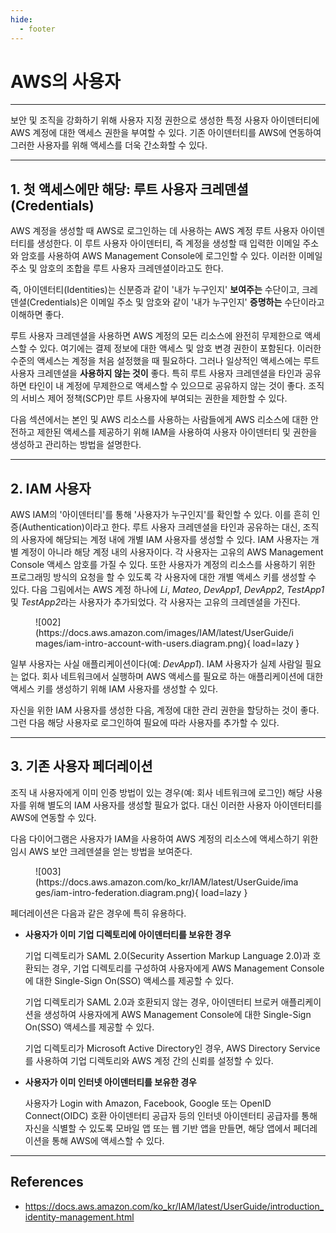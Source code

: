 ```yaml
---
hide:
  - footer
---
```


# AWS의 사용자

---

보안 및 조직을 강화하기 위해 사용자 지정 권한으로 생성한 특정 사용자 아이덴터티에 AWS 계정에 대한 액세스 권한을 부여할 수 있다. 기존 아이덴터티를 AWS에 연동하여 그러한 사용자를 위해 액세스를 더욱 간소화할 수 있다.

---

## 1. 첫 액세스에만 해당: 루트 사용자 크레덴셜(Credentials)

AWS 계정을 생성할 때 AWS로 로그인하는 데 사용하는 AWS 계정 루트 사용자 아이덴터티를 생성한다. 이 루트 사용자 아이덴터티, 즉 계정을 생성할 때 입력한 이메일 주소와 암호를 사용하여 AWS Management Console에 로그인할 수 있다. 이러한 이메일 주소 및 암호의 조합을 루트 사용자 크레덴셜이라고도 한다.

즉, 아이덴터티(Identities)는 신분증과 같이 '내가 누구인지' **보여주는** 수단이고, 크레덴셜(Credentials)은 이메일 주소 및 암호와 같이 '내가 누구인지' **증명하는** 수단이라고 이해하면 좋다.

루트 사용자 크레덴셜을 사용하면 AWS 계정의 모든 리소스에 완전히 무제한으로 액세스할 수 있다. 여기에는 결제 정보에 대한 액세스 및 암호 변경 권한이 포함된다. 이러한 수준의 액세스는 계정을 처음 설정했을 때 필요하다. 그러나 일상적인 액세스에는 루트 사용자 크레덴셜을 **사용하지 않는 것이** 좋다. 특히 루트 사용자 크레덴셜을 타인과 공유하면 타인이 내 계정에 무제한으로 액세스할 수 있으므로 공유하지 않는 것이 좋다. 조직의 서비스 제어 정책(SCP)만 루트 사용자에 부여되는 권한을 제한할 수 있다.

다음 섹션에서는 본인 및 AWS 리소스를 사용하는 사람들에게 AWS 리소스에 대한 안전하고 제한된 액세스를 제공하기 위해 IAM을 사용하여 사용자 아이덴터티 및 권한을 생성하고 관리하는 방법을 설명한다.

---

## 2. IAM 사용자

AWS IAM의 '아이덴터티'를 통해 '사용자가 누구인지'를 확인할 수 있다. 이를 흔히 인증(Authentication)이라고 한다. 루트 사용자 크레덴셜을 타인과 공유하는 대신, 조직의 사용자에 해당되는 계정 내에 개별 IAM 사용자를 생성할 수 있다. IAM 사용자는 개별 계정이 아니라 해당 계정 내의 사용자이다. 각 사용자는 고유의 AWS Management Console 액세스 암호를 가질 수 있다. 또한 사용자가 계정의 리소스를 사용하기 위한 프로그래밍 방식의 요청을 할 수 있도록 각 사용자에 대한 개별 액세스 키를 생성할 수 있다. 다음 그림에서는 AWS 계정 하나에 *Li*, *Mateo*, *DevApp1*, *DevApp2*, *TestApp1* 및 *TestApp2*라는 사용자가 추가되었다. 각 사용자는 고유의 크레덴셜을 가진다.

<figure markdown>
  ![002](https://docs.aws.amazon.com/images/IAM/latest/UserGuide/images/iam-intro-account-with-users.diagram.png){ load=lazy }
</figure>

일부 사용자는 사실 애플리케이션이다(예: *DevApp1*). IAM 사용자가 실제 사람일 필요는 없다. 회사 네트워크에서 실행하며 AWS 액세스를 필요로 하는 애플리케이션에 대한 액세스 키를 생성하기 위해 IAM 사용자를 생성할 수 있다.

자신을 위한 IAM 사용자를 생성한 다음, 계정에 대한 관리 권한을 할당하는 것이 좋다. 그런 다음 해당 사용자로 로그인하여 필요에 따라 사용자를 추가할 수 있다.

---

## 3. 기존 사용자 페더레이션

조직 내 사용자에게 이미 인증 방법이 있는 경우(예: 회사 네트워크에 로그인) 해당 사용자를 위해 별도의 IAM 사용자를 생성할 필요가 없다. 대신 이러한 사용자 아이덴터티를 AWS에 연동할 수 있다.

다음 다이어그램은 사용자가 IAM을 사용하여 AWS 계정의 리소스에 액세스하기 위한 임시 AWS 보안 크레덴셜을 얻는 방법을 보여준다.

<figure markdown>
  ![003](https://docs.aws.amazon.com/ko_kr/IAM/latest/UserGuide/images/iam-intro-federation.diagram.png){ load=lazy }
</figure>

페더레이션은 다음과 같은 경우에 특히 유용하다.

- **사용자가 이미 기업 디렉토리에 아이덴터티를 보유한 경우**

    기업 디렉토리가 SAML 2.0(Security Assertion Markup Language 2.0)과 호환되는 경우, 기업 디렉토리를 구성하여 사용자에게 AWS Management Console에 대한 Single-Sign On(SSO) 액세스를 제공할 수 있다.

    기업 디렉토리가 SAML 2.0과 호환되지 않는 경우, 아이덴터티 브로커 애플리케이션을 생성하여 사용자에게 AWS Management Console에 대한 Single-Sign On(SSO) 액세스를 제공할 수 있다.

    기업 디렉토리가 Microsoft Active Directory인 경우, AWS Directory Service를 사용하여 기업 디렉토리와 AWS 계정 간의 신뢰를 설정할 수 있다.

- **사용자가 이미 인터넷 아이덴터티를 보유한 경우**

    사용자가 Login with Amazon, Facebook, Google 또는 OpenID Connect(OIDC) 호환 아이덴터티 공급자 등의 인터넷 아이덴터티 공급자를 통해 자신을 식별할 수 있도록 모바일 앱 또는 웹 기반 앱을 만들면, 해당 앱에서 페더레이션을 통해 AWS에 액세스할 수 있다.

---

## References

- <https://docs.aws.amazon.com/ko_kr/IAM/latest/UserGuide/introduction_identity-management.html>
